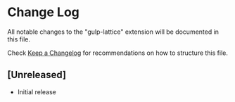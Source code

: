 # Change Log
All notable changes to the "gulp-lattice" extension will be documented in this file.

Check [Keep a Changelog](http://keepachangelog.com/) for recommendations on how to structure this file.

## [Unreleased]
- Initial release